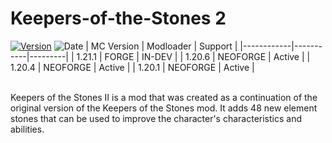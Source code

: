 # Keepers-of-the-Stones 2
[![Version](https://img.shields.io/github/v/tag/Hexagon-Studio/Keepers-of-the-Stones?label=version)](https://www.curseforge.com/minecraft/mc-mods/keepers-of-the-stones/files)
![Date](https://img.shields.io/github/release-date/Hexagon-Studio/Keepers-of-the-Stones)
| MC Version | Modloader | Support |
|------------|-----------|---------|
| 1.21.1     |   FORGE   | IN-DEV  |
| 1.20.6     |  NEOFORGE | Active  |
| 1.20.4     |  NEOFORGE | Active  |
| 1.20.1     |  NEOFORGE | Active  |

<br /> Keepers of the Stones II is a mod that was created as a continuation of the original version of the Keepers of the Stones mod. It adds 48 new element stones that can be used to improve the character's characteristics and abilities.
